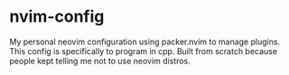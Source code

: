 # nvim-config
My personal neovim configuration using packer.nvim to manage plugins.
This config is specifically to program in cpp.
Built from scratch because people kept telling me not to use neovim distros.

